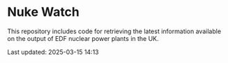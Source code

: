 # Nuke Watch

This repository includes code for retrieving the latest information available on the output of EDF nuclear power plants in the UK.

Last updated: 2025-03-15 14:13